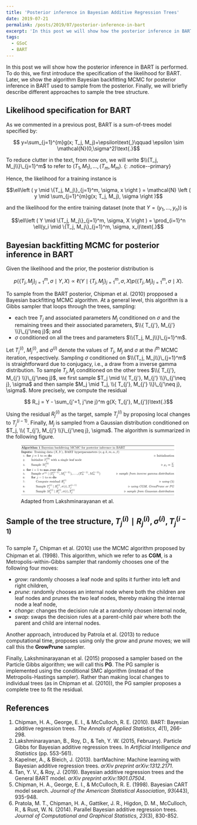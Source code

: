 ```yaml
---
title: 'Posterior inference in Bayesian Additive Regression Trees'
date: 2019-07-21
permalink: /posts/2019/07/posterior-inference-in-bart
excerpt: 'In this post we will show how the posterior inference in BART is performed.'
tags:
  - GSoC
  - BART
---
```


In this post we will show how the posterior inference in BART is performed. To do this, we first introduce the specification of the likelihood for BART. Later, we show the algorithm Bayesian backfitting MCMC for posterior inference in BART used to sample from the posterior. Finally, we will briefly describe different approaches to sample the tree structure.

## Likelihood specification for BART

As we commented in a previous post, BART is a sum-of-trees model specified by:

$$ y=\sum_{j=1}^{m}g(x; T_j, M_j)+\epsilon\text{,}\qquad \epsilon \sim \mathcal{N}(0,\sigma^2)\text{.}$$


To reduce clutter in the text, from now on, we will write $\\{T_j, M_j\\}\_{j=1}^m$ to refer to $(T_1, M_1), \ldots,(T_m, M_m)$.
{: .notice--primary}

Hence, the likelihood for a training instance is

$$\ell\left ( y \mid \{T_j, M_j\}_{j=1}^m, \sigma, x \right ) = \mathcal{N} \left ( y \mid \sum_{j=1}^{m}g(x; T_j, M_j), \sigma \right )$$

and the likelihood for the entire training dataset (note that $Y = (y_1, \ldots, y_n)$) is

$$\ell\left ( Y \mid \{T_j, M_j\}_{j=1}^m, \sigma, X \right ) = \prod_{i=1}^n \ell(y_i \mid \{T_j, M_j\}_{j=1}^m, \sigma, x_i)\text{.}$$

## Bayesian backfitting MCMC for posterior inference in BART

Given the likelihood and the prior, the posterior distribution is

$$ p \left (\{T_j, M_j\}_{j=1}^m, \sigma \mid Y,X \right ) \propto \ell\left ( Y \mid \{T_j, M_j\}_{j=1}^m, \sigma, X \right ) p \left ( \{T_j, M_j\}_{j=1}^m , \sigma \mid X \right )\text{.}$$

To sample from the BART posterior, Chipman et al. (2010) propposed a Bayesian backfitting MCMC algorithm. At a general level, this algorithm is a Gibbs sampler that loops through the trees, sampling:

- each tree $T_j$ and associated parameters $M_j$ conditioned on $\sigma$ and the remaining trees and their associated parameters, 
$\\{ T_{j'}, M_{j'} \\}\_{j'\neq j}$; and 
- $\sigma$ conditioned on all the trees and parameters $\\{T_j, M_j\\}\_{j=1}^m$.

Let $T_j^{(i)}$, $M_j^{(i)}$, and $\sigma^{(i)}$ denote the values of $T_j$, $M_j$ and $\sigma$ at the $i^{th}$ MCMC iteration, respectively.
Sampling $\sigma$ conditioned on $\\{T_j, M_j\\}\_{j=1}^m$ is straightforward due to conjugacy, i.e., a draw from a inverse gamma distribution.
To sample $T_j, M_j$ conditioned on the other trees $\\{ T_{j'}, M_{j'} \\}\_{j'\neq j}$, we first sample $T_j \mid \\{ T_{j'}, M_{j'} \\}\_{j'\neq j}, \sigma$ and then sample $M_j \mid T_j, \\{ T_{j'}, M_{j'} \\}\_{j'\neq j}, \sigma$. More precisely, we compute the residual

$$ R_j = Y - \sum_{j'=1, j'\ne j}^m g(X; T_{j'}, M_{j'})\text{.}$$

Using the residual $R_j^{(i)}$ as the target, sample $T_j^{(i)}$ by proposing local changes to $T_j^{(i-1)}$.
Finally, $M_j$ is sampled from a Gaussian distribution conditioned on $T_j, \\{ T_{j'}, M_{j'} \\}\_{j'\neq j}, \sigma$.
The algorithm is summarized in the following figure.

<figure>
    <a href="/images/posts/2019-07-21-posterior-inference-in-bart/backfitting_MCMC.png"><img src="/images/posts/2019-07-21-posterior-inference-in-bart/backfitting_MCMC.png"></a>
    <figcaption>Adapted from Lakshminarayanan et al.</figcaption>
</figure>

## Sample of the tree structure, $T_j^{(i)} \mid R_j^{(i)}, \sigma^{(i)}, T_j^{(i-1)}$

To sample $T_j$, Chipman et al. (2010) use the MCMC algorithm proposed by Chipman et al. (1998). This algorithm, which we refer to as **CGM**, is a Metropolis-within-Gibbs sampler that randomly chooses one of the following four moves:
- *grow*: randomly chooses a leaf node and splits it further into left and right children,
- *prune*: randomly chooses an internal node where both the children are leaf nodes and prunes the two leaf nodes, thereby making the internal node a leaf node,
- *change*: changes the decision rule at a randomly chosen internal node,
- *swap*: swaps the decision rules at a parent-child pair where both the parent and child are internal nodes.

Another approach, introduced by Patrola et al. (2013) to reduce computational time, proposes using only the *grow* and *prune* moves; we will call this the **GrowPrune** sampler.

Finally, Lakshminarayanan et al. (2015) proposed a sampler based on the Particle Gibbs algorithm; we will call this **PG**. The PG sampler is implemented using the conditional SMC algorithm (instead of the Metropolis-Hastings sampler). Rather than making local changes to individual trees (as in Chipman et al. (2010)), the PG sampler proposes a complete tree to fit the residual.

## References
1. Chipman, H. A., George, E. I., & McCulloch, R. E. (2010). BART: Bayesian additive regression trees. *The Annals of Applied Statistics*, *4*(1), 266-298.
2. Lakshminarayanan, B., Roy, D., & Teh, Y. W. (2015, February). Particle Gibbs for Bayesian additive regression trees. In *Artificial Intelligence and Statistics* (pp. 553-561).
3. Kapelner, A., & Bleich, J. (2013). bartMachine: Machine learning with Bayesian additive regression trees. *arXiv preprint arXiv:1312.2171*.
4. Tan, Y. V., & Roy, J. (2019). Bayesian additive regression trees and the General BART model. *arXiv preprint arXiv:1901.07504*.
5. Chipman, H. A., George, E. I., & McCulloch, R. E. (1998). Bayesian CART model search. *Journal of the American Statistical Association*, *93*(443), 935-948.
6. Pratola, M. T., Chipman, H. A., Gattiker, J. R., Higdon, D. M., McCulloch, R., & Rust, W. N. (2014). Parallel Bayesian additive regression trees. *Journal of Computational and Graphical Statistics*, *23*(3), 830-852.